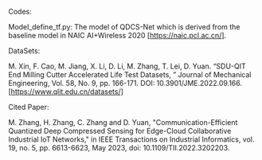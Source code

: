 Codes:

Model_define_tf.py: The model of QDCS-Net which is derived from the baseline model in NAIC AI+Wireless 2020 [https://naic.pcl.ac.cn/].

DataSets: 

M. Xin, F. Cao, M. Jiang, X. Li, D. Li, M. Zhang, T. Lei, D. Yuan. “SDU-QIT End Milling Cutter Accelerated Life Test Datasets, ” Journal of Mechanical Engineering, Vol. 58, No. 9, pp. 166-171. DOI: 10.3901/JME.2022.09.166. [https://www.qlit.edu.cn/datasets/]

Cited Paper:

M. Zhang, H. Zhang, C. Zhang and D. Yuan, "Communication-Efficient Quantized Deep Compressed Sensing for Edge-Cloud Collaborative Industrial IoT Networks," in IEEE Transactions on Industrial Informatics, vol. 19, no. 5, pp. 6613-6623, May 2023, doi: 10.1109/TII.2022.3202203.
